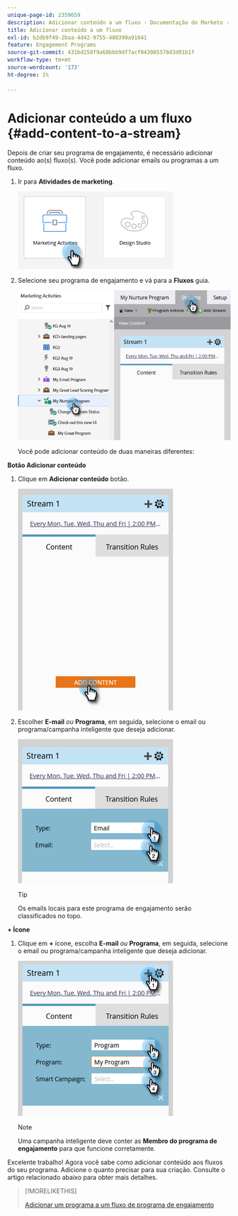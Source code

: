 ```yaml
---
unique-page-id: 2359659
description: Adicionar conteúdo a um fluxo - Documentação do Marketo - Documentação do produto
title: Adicionar conteúdo a um fluxo
exl-id: b2db9f49-2baa-4d42-9755-480390a91041
feature: Engagement Programs
source-git-commit: 431bd258f9a68bbb9df7acf043085578d3d91b1f
workflow-type: tm+mt
source-wordcount: '173'
ht-degree: 1%

---
```


# Adicionar conteúdo a um fluxo {#add-content-to-a-stream}

Depois de criar seu programa de engajamento, é necessário adicionar conteúdo ao(s) fluxo(s). Você pode adicionar emails ou programas a um fluxo.

1. Ir para **Atividades de marketing**.

   ![](assets/add-content-to-a-stream-1.png)

1. Selecione seu programa de engajamento e vá para a **Fluxos** guia.

   ![](assets/add-content-to-a-stream-2.png)

   Você pode adicionar conteúdo de duas maneiras diferentes:

**Botão Adicionar conteúdo**

1. Clique em **Adicionar conteúdo** botão.

   ![](assets/add-content-to-a-stream-3.png)

1. Escolher **E-mail** _ou_ **Programa**, em seguida, selecione o email ou programa/campanha inteligente que deseja adicionar.

   ![](assets/add-content-to-a-stream-4.png)

   >[!TIP]
   >
   >Os emails locais para este programa de engajamento serão classificados no topo.

**+ Ícone**

1. Clique em **+** ícone, escolha **E-mail** _ou_ **Programa**, em seguida, selecione o email ou programa/campanha inteligente que deseja adicionar.

   ![](assets/add-content-to-a-stream-5.png)

   >[!NOTE]
   >
   >Uma campanha inteligente deve conter as **Membro do programa de engajamento** para que funcione corretamente.

Excelente trabalho! Agora você sabe como adicionar conteúdo aos fluxos do seu programa. Adicione o quanto precisar para sua criação. Consulte o artigo relacionado abaixo para obter mais detalhes.

>[!MORELIKETHIS]
>
>[Adicionar um programa a um fluxo de programa de engajamento](/help/marketo/product-docs/email-marketing/drip-nurturing/creating-an-engagement-program/adding-a-program-to-an-engagement-program-stream.md)

